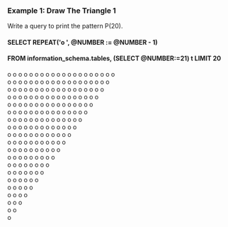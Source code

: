 ### Example 1: Draw The Triangle 1
Write a query to print the pattern P(20).

#### SELECT REPEAT('o ', @NUMBER := @NUMBER - 1) 
#### FROM information_schema.tables, (SELECT @NUMBER:=21) t LIMIT 20

o o o o o o o o o o o o o o o o o o o o      
o o o o o o o o o o o o o o o o o o o      
o o o o o o o o o o o o o o o o o o     
o o o o o o o o o o o o o o o o o     
o o o o o o o o o o o o o o o o     
o o o o o o o o o o o o o o o     
o o o o o o o o o o o o o o     
o o o o o o o o o o o o o       
o o o o o o o o o o o o     
o o o o o o o o o o o     
o o o o o o o o o o     
o o o o o o o o o     
o o o o o o o o     
o o o o o o o     
o o o o o o     
o o o o o      
o o o o     
o o o     
o o     
o      
